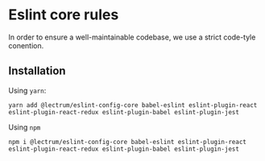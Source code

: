 # Eslint core rules

In order to ensure a well-maintainable codebase, we use a strict code-tyle conention.

## Installation

Using `yarn`:

```
yarn add @lectrum/eslint-config-core babel-eslint eslint-plugin-react eslint-plugin-react-redux eslint-plugin-babel eslint-plugin-jest
```

Using `npm`

```
npm i @lectrum/eslint-config-core babel-eslint eslint-plugin-react eslint-plugin-react-redux eslint-plugin-babel eslint-plugin-jest
```
